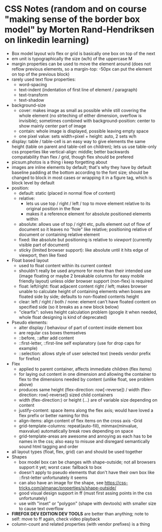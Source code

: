  # CSS Notes (random and on course "making sense of the border box model" by Morten Rand-Hendriksen on linkedin learning)

- Box model layout w/o flex or grid is basically one box on top of the next
- em unit is typographically the size (w/h) of the uppercase M
- margin properties can be used to move the element around (does not reflow previous elements, so a margin-top: -50px can put the element on top of the previous block)
- rarely used text flow properties: 
  - word-spacing
  - text-indent (indentation of first line of element / paragraph)
  - text-transform
  - text-shadow
- background-size
  - cover: makes image as small as possible while still covering the whole element (no strteching of either dimension, overflow is invisible); sometimes combined with background-position: center to show mainly center part of image
  - contain: whole image is displayed, possible leaving empty space
  - one pixel value: sets width=pixel + height: auto, 2 sets w/h
- display: table / table-cell is an easy way to give elements the same height (table on parent and table-cell on children); lets us use table-only css properties like vertical-align: middle; better backwards compatability than flex / grid, though flex should be prefered
- picsum.photos is a thing i keep forgetting about
- images are inline elements by default; that's why they have by default baseline padding at the bottom according to the font size; should be changed to block in most cases or wrapping it in a figure tag, which is block level by default
- position: 
  - default: static (placed in normal flow of content)
  - relative: 
    - lets us use top / right / left / top to move element relative to its original position in the flow
    - makes it a reference element for absolute positioned elements within
  - absolute: allows use of top / right etc, pulls element out of flow of document so it leaves no "hole" like relative; positioning relative of document or containing relative element
  - fixed: like absolute but positioning is relative to *viewport* (currently visible part of document)
  - sticky (limited browser support): like absolute until it hits edge of viewport, then like fixed
- Float based layout
  - used to float content within its current context
  - shouldn't really be used anymore for more than their intended use (image floating or maybe 2 breakable columns for easy mobile friendly layout) unless older browser support (non-flex) is required
  - float: left/right: float adjacent content right / left; makes browser unable to calculate height of containing elements when boxes are floated side by side; defaults to non-floated contents height
  - clear: left / right / both / none: element can't have floated content on specified side (so it breaks as a new block below)
  - "clearfix": solves height calculation problem (google it when needed, whole float designing is kind of deprecated)
- Pseudo elements: 
  - alter display / behaviour of part of content inside element box
  - are regular css boxes themselves
  - ::before, ::after add content
  - ::first-letter, ::first-line self explanatory (use for drop caps for example)
  - ::selection: allows style of user selected text (needs vendor prefix for firefox)
- Flex
  - applied to parent container, affects immediate children (flex items)
  - for laying out content in one dimension and allowing the container to flex to the dimensions needed by content (unlike float, see problem above)
  - produces same height (flex-direction: row[-reverse]) / width (flex-direction: row[-reverse]) sized child containers
  - width (flex-direction:) or height (...) are of variable size depending on content
  - justify-content: space items along the flex axis; would have loved a flex prefix or better naming for this
  - align-items: align content of flex items on the cross axis
-Grid
  - grid-template-columns: repeat(auto-fill), minmax(minvalue, maxvalue) automatically break rows depending on space
  - grid-template-areas are awesome and annoying as each has to be names in the css; also easy to misuse and disregard semantically sound html tagging and order
- all layout types (float, flex, grid) can and should be used together
- Shapes
  - box model box can be changes with shape-outside; not all browsers support it yet; worst case: fallback to box
  - doesn't apply to pseudo elements that don't have their own box like ::first-letter unfortunately it seems
  - can also have an image for the shape, see https://css-tricks.com/almanac/properties/s/shape-outside/
  - good visual design support in ff (must first assing points in the css unfortunately)
  - use with "inset" or "polygon" (shape with devtools) with smaller size to cause text overflow
- **FIREFOX DEV EDITION DEV TOOLS** are better than anything; note to self: move to ff again, check video playback
- column-count and related properties (with vendor prefixes) is a thing